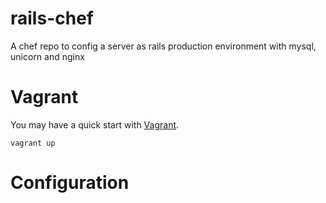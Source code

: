 rails-chef
==========

A chef repo to config a server as rails production environment with mysql, unicorn and nginx

Vagrant
=======
You may have a quick start with [Vagrant](https://www.vagrantup.com/).

	vagrant up


Configuration
=============
